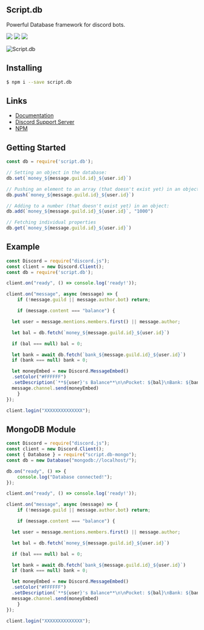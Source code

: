 ## Script.db

Powerful Database framework for discord bots.

<a href="https://www.npmjs.com/package/script.db"><img src="https://img.shields.io/npm/v/script.db.svg?maxAge=3600" /></a> <a href="https://www.npmjs.com/package/script.db"><img src="https://img.shields.io/npm/dt/script.db.svg?maxAge=3600" /></a> <a href="https://discord.gg/4dSNfBhgMR"><img src="https://img.shields.io/discord/752215842959130655?color=7289da&logo=discord&logoColor=white" /></a> 

![Script.db](https://nodei.co/npm/script.db.png)

## Installing

```bash
$ npm i --save script.db
```

## Links

- [Documentation](https://script.db.hiekki.gq)
- [Discord Support Server](https://discord.gg/4dSNfBhgMR)
- [NPM](https://npmjs.com/package/script.db)

## Getting Started

```js
const db = require('script.db');

// Setting an object in the database:
db.set(`money_${message.guild.id}_${user.id}`)

// Pushing an element to an array (that doesn't exist yet) in an object:
db.push(`money_${message.guild.id}_${user.id}`)

// Adding to a number (that doesn't exist yet) in an object:
db.add(`money_${message.guild.id}_${user.id}`, "1000")

// Fetching individual properties
db.get(`money_${message.guild.id}_${user.id}`)
```
## Example

```js
const Discord = require("discord.js");
const client = new Discord.Client();
const db = require('script.db');

client.on("ready", () => console.log('ready!'));

client.on("message", async (message) => {
    if (!message.guild || message.author.bot) return;

    if (message.content === "balance") {

  let user = message.mentions.members.first() || message.author;

  let bal = db.fetch(`money_${message.guild.id}_${user.id}`)

  if (bal === null) bal = 0;

  let bank = await db.fetch(`bank_${message.guild.id}_${user.id}`)
  if (bank === null) bank = 0;

  let moneyEmbed = new Discord.MessageEmbed()
  .setColor("#FFFFFF")
  .setDescription(`**${user}'s Balance**\n\nPocket: ${bal}\nBank: ${bank}`);
  message.channel.send(moneyEmbed)
    }
});

client.login("XXXXXXXXXXXXXX");
```

## MongoDB Module

```js
const Discord = require("discord.js");
const client = new Discord.Client();
const { Database } = require("script.db-mongo");
const db = new Database("mongodb://localhost/");

db.on("ready", () => {
    console.log("Database connected!");
});

client.on("ready", () => console.log('ready!'));

client.on("message", async (message) => {
    if (!message.guild || message.author.bot) return;

    if (message.content === "balance") {

  let user = message.mentions.members.first() || message.author;

  let bal = db.fetch(`money_${message.guild.id}_${user.id}`)

  if (bal === null) bal = 0;

  let bank = await db.fetch(`bank_${message.guild.id}_${user.id}`)
  if (bank === null) bank = 0;

  let moneyEmbed = new Discord.MessageEmbed()
  .setColor("#FFFFFF")
  .setDescription(`**${user}'s Balance**\n\nPocket: ${bal}\nBank: ${bank}`);
  message.channel.send(moneyEmbed)
    }
});

client.login("XXXXXXXXXXXXXX");
```
